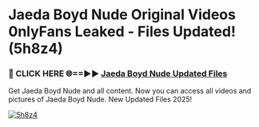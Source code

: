 # Jaeda Boyd Nude Original Videos 0nlyFans Leaked - Files Updated! (5h8z4)

<h3>🔴 CLICK HERE 🌐==►► <a href="https://tinyurl.com/4mcuefdz" rel="nofollow">Jaeda Boyd Nude Updated Files</a></h3>

Get Jaeda Boyd Nude and all content. Now you can access all videos and pictures of Jaeda Boyd Nude. New Updated Files 2025!

[![5h8z4](https://i.imgur.com/StAQSOY.gif)](https://tinyurl.com/4mcuefdz)
